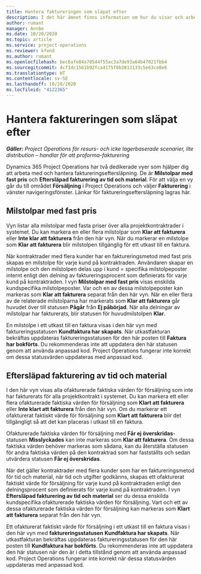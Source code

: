 ```yaml
---
title: Hantera faktureringen som släpat efter
description: I det här ämnet finns information om hur du visar och arbetar med faktureringseftersläpning i Project Operations.
author: rumant
manager: Annbe
ms.date: 10/20/2020
ms.topic: article
ms.service: project-operations
ms.reviewer: kfend
ms.author: rumant
ms.openlocfilehash: bec6afe04a705d4f55ac3a7de93a64b47021fbb4
ms.sourcegitcommit: 4cf1dc1561b92fca4175f0b3813133c5e63ce8e6
ms.translationtype: HT
ms.contentlocale: sv-SE
ms.lasthandoff: 10/28/2020
ms.locfileid: "4122365"
---
```

# <a name="manage-the-billing-backlog"></a>Hantera faktureringen som släpat efter

_**Gäller:** Project Operations för resurs- och icke lagerbaserade scenarier, lite distribution – handlar för att proforma-fakturering_

Dynamics 365 Project Operations har två dedikerade vyer som hjälper dig att arbeta med och hantera faktureringseftersläpning. De är **Milstolpar med fast pris** och **Eftersläpad fakturering av tid och material**. För att välja en vy går du till området **Försäljning** i Project Operations och väljer **Fakturering** i vänster navigeringsfönster. Länkar för faktureringseftersläpning lagras här.

## <a name="fixed-price-milestones"></a>Milstolpar med fast pris

Vyn listar alla milstolpar med fasta priser över alla projektkontraktrader i systemet. Du kan markera en eller flera milstolpar som **Klar att fakturera** eller **Inte klar att fakturera** från den här vyn. När du markerar en milstolpe som **Klar att fakturera** blir milstolpen tillgänglig för ett utkast till en faktura.

När kontraktrader med flera kunder har en faktureringsmetod med fast pris skapas en milstolpe för varje kund på kontraktraden. Användaren skapar en milstolpe och den milstolpen delas upp i kund = specifika milstolpeposter internt enligt den delning av faktureringsprocent som definierats för varje kund på kontraktraden. I vyn **Milstolpar med fast pris** visas enskilda kundspecifika milstolpeposter. Var och en av dessa milstolpeposter kan markeras som **Klar att fakturera** separat från den här vyn. När en eller flera av de relaterade milstolparna har markerats som **Klar att fakturera** går huvudet över till statusen **Pågår** från **Ej påbörjad**. När alla delningar av milstolpar har fakturerats, blir statusen för huvudmilstolpen **Klar**.

En milstolpe i ett utkast till en faktura visas i den här vyn med faktureringsstatusen **Kundfaktura har skapats**. När utkastfakturan bekräftas uppdateras faktureringsstatusen för den här posten till **Faktura har bokförts**. Du rekommenderas inte att uppdatera den här statusen genom att använda anpassad kod. Project Operations fungerar inte korrekt om dessa statusvärden uppdateras med anpassad kod.

## <a name="time-and-material-billing-backlog"></a>Eftersläpad fakturering av tid och material

I den här vyn visas alla ofakturerade faktiska värden för försäljning som inte har fakturerats för alla projektkontrakt i systemet. Du kan markera ett eller flera ofakturerade faktiska värden för försäljning som **Klart att fakturera** eller **Inte klart att fakturera** från den här vyn. Om du markerar ett ofakturerat faktiskt värde för försäljning som **Klart att fakturera** blir det tillgängligt så att det kan placeras i utkast till en faktura.

Ofakturerade faktiska värden för försäljning med **Får ej överskridas**-statusen **Misslyckades** kan inte markeras som **Klar att fakturera**. Om dessa faktiska värden behöver markeras som sådana, kan du återställa statusen för andra faktiska värden på den kontraktrad som har fastställts och sedan utvärdera statusen **Får ej överskridas**.

När det gäller kontraktrader med flera kunder som har en faktureringsmetod för tid och material, när tid och utgifter godkänns, skapas ett ofakturerat faktiskt värde för försäljning för varje kund på kontraktraden enligt den delningsprocent som definierats för varje kund på kontraktraden. I vyn **Eftersläpad fakturering av tid och material** ser du dessa enskilda kundspecifika ofakturerade faktiska värden för försäljning. Vart och ett av dessa ofakturerade faktiska värden för försäljning kan markeras som **Klart att fakturera** separat från den här vyn.

Ett ofakturerat faktiskt värde för försäljning i ett utkast till en faktura visas i den här vyn med **faktureringsstatusen** **Kundfaktura har skapats**. När utkastfakturan bekräftas uppdateras faktureringsstatusen för den här posten till **Kundfaktura har bokförts**. Du rekommenderas inte att uppdatera den här statusen när den är i detta tillstånd genom att använda anpassad kod. Project Operations fungerar inte korrekt när dessa statusvärden uppdateras med anpassad kod.
